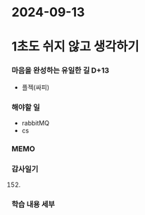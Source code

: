 # 2024-09-13

# 1초도 쉬지 않고 생각하기
### 마음을 완성하는 유일한 길 D+13
-  플젝(싸피)

### 해야할 일
- rabbitMQ
- cs

### MEMO


### 감사일기
152.



### 학습 내용 세부
